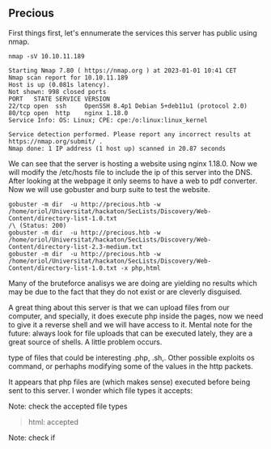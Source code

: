 ## Precious

First things first, let's ennumerate the services this server has public using nmap.

```{sh}
nmap -sV 10.10.11.189
 
Starting Nmap 7.80 ( https://nmap.org ) at 2023-01-01 10:41 CET
Nmap scan report for 10.10.11.189
Host is up (0.081s latency).
Not shown: 998 closed ports
PORT   STATE SERVICE VERSION
22/tcp open  ssh     OpenSSH 8.4p1 Debian 5+deb11u1 (protocol 2.0)
80/tcp open  http    nginx 1.18.0
Service Info: OS: Linux; CPE: cpe:/o:linux:linux_kernel

Service detection performed. Please report any incorrect results at https://nmap.org/submit/ .
Nmap done: 1 IP address (1 host up) scanned in 20.87 seconds
```

We can see that the server is hosting a website using nginx 1.18.0. Now we will modify the /etc/hosts file to include the ip of this server into the DNS. After looking at the webpage it only seems to have a 
web to pdf converter. Now we will use gobuster and burp suite to test the website.

```{sh}
gobuster -m dir  -u http://precious.htb -w /home/oriol/Universitat/hackaton/SecLists/Discovery/Web-Content/directory-list-1.0.txt
/\ (Status: 200)
gobuster -m dir  -u http://precious.htb -w /home/oriol/Universitat/hackaton/SecLists/Discovery/Web-Content/directory-list-2.3-medium.txt  
gobuster -m dir  -u http://precious.htb -w /home/oriol/Universitat/hackaton/SecLists/Discovery/Web-Content/directory-list-1.0.txt -x php,html 
```


Many of the bruteforce analisys we are doing are yielding no results which may be due to the fact that 
they do not exist or are cleverly disguised.

A great thing about this server is that we can upload files from our computer, and specially, it does execute php inside the pages, now we need to give it a reverse shell and we will have access to it. 
Mental note for the future: always look for file uploads that can be executed lately, they are a great source of shells. A little problem occurs.

type of files that could be interesting .php, .sh,. Other possible exploits os command, or perhaphs 
modifying some of the values in the http packets.

It appears that php files are (which makes sense) executed before being sent to this server. I wonder
which file types it accepts:

Note: check the accepted file types 

> html: accepted 



Note: check if 
